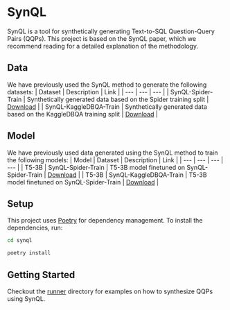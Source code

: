 # SynQL
SynQL is a tool for synthetically generating Text-to-SQL Question-Query Pairs (QQPs). This project is based on the SynQL paper, which we recommend reading for a detailed explanation of the methodology.

## Data 
We have previously used the SynQL method to generate the following datasets:
| Dataset | Description | Link |
| --- | --- | --- |
| SynQL-Spider-Train | Synthetically generated data based on the Spider training split | [Download](https://huggingface.co/datasets/semiotic/SynQL-Spider-Train) | 
| SynQL-KaggleDBQA-Train | Synthetically generated data based on the KaggleDBQA training split | [Download](https://huggingface.co/datasets/semiotic/SynQL-KaggleDBQA-Train) |

## Model
We have previously used data generated using the SynQL method to train the following models:
| Model | Dataset | Description | Link |
| --- | --- | --- | --- |
| T5-3B | SynQL-Spider-Train | T5-3B model finetuned on SynQL-Spider-Train | [Download](https://huggingface.co/semiotic/T5-3B-SynQL-Spider-Train-Run-00) |
| T5-3B | SynQL-KaggleDBQA-Train | T5-3B model finetuned on SynQL-Spider-Train | [Download](https://huggingface.co/semiotic/T5-3B-SynQL-KaggleDBQA-Train-Run-00) |

## Setup 
This project uses [Poetry](https://python-poetry.org/) for dependency management. To install the dependencies, run:

```bash
cd synql

poetry install
```

## Getting Started
Checkout the [runner](runner) directory for examples on how to synthesize QQPs using SynQL.